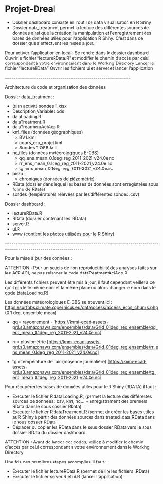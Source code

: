 # Projet-Dreal


- Dossier dashboard consiste en l'outil de data visualisation en R Shiny
- Dossier data_treatment permet la lecture des différentes sources de données ainsi que la création, la manipulation et l'enregistrement des bases de données utiles pour l'application R Shiny. C’est dans ce dossier que s'effectuent les mises à jour.

Pour activer l’application en local : 
Se rendre dans le dossier dashboard 
Ouvrir le fichier “lectureRData.R” et modifier le chemin d’accès par celui correspondant à votre environnement dans le Working Directory
Lancer le fichier “lectureRData”
Ouvrir les fichiers ui et server et lancer l’application

—--------------------------------------------------------------

Architecture du code et organisation des données

Dossier data_treatment :
- Bilan activité sondes T.xlsx
- Description_Variables.ods
- dataLoading.R
- dataTreatment.R
- dataTreatmentAciAcp.R
- kml_files (données géographiques)
    - BV1.kml
    - cours_eau_projet.kml
    - Sondes T OFB.kml
- nc_files (données météorologiques E-OBS)
    - qq_ens_mean_0.1deg_reg_2011-2021_v24.0e.nc
    - rr_ens_mean_0.1deg_reg_2011-2021_v24.0e.nc
    - tg_ens_mean_0.1deg_reg_2011-2021_v24.0e.nc
- piezo : 
    - chroniques (données de piézométrie)
- RData (dossier dans lequel les bases de données sont enregistrées sous forme de RData)
- sondes (températures relevées par les différentes sondes .csv)

Dossier dashboard :
- lectureRData.R
- RData (dossier contenant les .RData)
- server.R
- ui.R
- www (contient les photos utilisées pour le R Shiny)

—--------------------------------------------------------------------------------------------------------------------

Pour la mise à jour des données : 

ATTENTION : Pour un soucis de non reproductibilité des analyses faites sur les ACP ACI, ne pas relancer le code dataTreatmentAciAcp.R

Les différents fichiers peuvent être mis à jour, il faut cependant veiller à ce qu'il garde le même nom et la même place ou alors changer le nom dans le code (dataLoading.R)

Les données météorologiques E-OBS se trouvent ici : https://surfobs.climate.copernicus.eu/dataaccess/access_eobs_chunks.php
(0.1 deg, ensemble mean)
- qq = rayonnement    - [https://knmi-ecad-assets-prd.s3.amazonaws.com/ensembles/data/Grid_0.1deg_reg_ensemble/qq_ens_mean_0.1deg_reg_2011-2021_v24.0e.nc]

- rr = pluviométrie
[https://knmi-ecad-assets-prd.s3.amazonaws.com/ensembles/data/Grid_0.1deg_reg_ensemble/rr_ens_mean_0.1deg_reg_2011-2021_v24.0e.nc]

- tg = température de l'air (moyenne journalière)
[https://knmi-ecad-assets-prd.s3.amazonaws.com/ensembles/data/Grid_0.1deg_reg_ensemble/tg_ens_mean_0.1deg_reg_2011-2021_v24.0e.nc]


Pour récupérer les bases de données utiles pour le R Shiny (RDATA) il faut :
- Éxecuter le fichier R dataLoading.R, (permet la lecture des différentes sources de données : csv, kml, nc... + enregistrement des premiers RData dans le sous dossier RData)
- Éxecuter le fichier R dataTreatment.R (permet de créer les bases utiles au R Shiny à partir des données sources dans treated_data.RData dans le sous dossier RData
- Déplacer ou copier les RData dans le sous dossier RData vers le sous dossier RData du dossier dashboard.

ATTENTION : 
Avant de lancer ces codes, veillez à modifier le chemin d’accès par celui correspondant à votre environnement dans le Working Directory

Une fois ces premières étapes accomplies, il faut :
- Éxecuter le fichier lectureRData.R (permet de lire les fichiers .RData)
- Éxecuter le fichier server.R et ui.R (lancer l'application)


